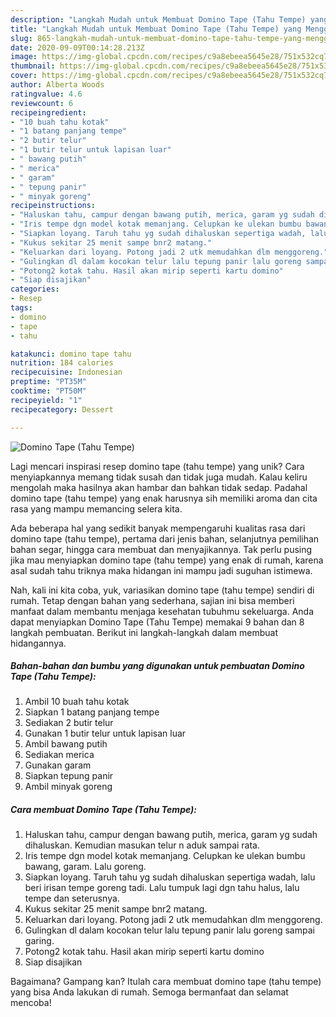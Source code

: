 ```yaml
---
description: "Langkah Mudah untuk Membuat Domino Tape (Tahu Tempe) yang Menggugah Selera"
title: "Langkah Mudah untuk Membuat Domino Tape (Tahu Tempe) yang Menggugah Selera"
slug: 865-langkah-mudah-untuk-membuat-domino-tape-tahu-tempe-yang-menggugah-selera
date: 2020-09-09T00:14:28.213Z
image: https://img-global.cpcdn.com/recipes/c9a8ebeea5645e28/751x532cq70/domino-tape-tahu-tempe-foto-resep-utama.jpg
thumbnail: https://img-global.cpcdn.com/recipes/c9a8ebeea5645e28/751x532cq70/domino-tape-tahu-tempe-foto-resep-utama.jpg
cover: https://img-global.cpcdn.com/recipes/c9a8ebeea5645e28/751x532cq70/domino-tape-tahu-tempe-foto-resep-utama.jpg
author: Alberta Woods
ratingvalue: 4.6
reviewcount: 6
recipeingredient:
- "10 buah tahu kotak"
- "1 batang panjang tempe"
- "2 butir telur"
- "1 butir telur untuk lapisan luar"
- " bawang putih"
- " merica"
- " garam"
- " tepung panir"
- " minyak goreng"
recipeinstructions:
- "Haluskan tahu, campur dengan bawang putih, merica, garam yg sudah dihaluskan. Kemudian masukan telur n aduk sampai rata."
- "Iris tempe dgn model kotak memanjang. Celupkan ke ulekan bumbu bawang, garam. Lalu goreng."
- "Siapkan loyang. Taruh tahu yg sudah dihaluskan sepertiga wadah, lalu beri irisan tempe goreng tadi. Lalu tumpuk lagi dgn tahu halus, lalu tempe dan seterusnya."
- "Kukus sekitar 25 menit sampe bnr2 matang."
- "Keluarkan dari loyang. Potong jadi 2 utk memudahkan dlm menggoreng."
- "Gulingkan dl dalam kocokan telur lalu tepung panir lalu goreng sampai garing."
- "Potong2 kotak tahu. Hasil akan mirip seperti kartu domino"
- "Siap disajikan"
categories:
- Resep
tags:
- domino
- tape
- tahu

katakunci: domino tape tahu 
nutrition: 184 calories
recipecuisine: Indonesian
preptime: "PT35M"
cooktime: "PT50M"
recipeyield: "1"
recipecategory: Dessert

---
```



![Domino Tape (Tahu Tempe)](https://img-global.cpcdn.com/recipes/c9a8ebeea5645e28/751x532cq70/domino-tape-tahu-tempe-foto-resep-utama.jpg)

Lagi mencari inspirasi resep domino tape (tahu tempe) yang unik? Cara menyiapkannya memang tidak susah dan tidak juga mudah. Kalau keliru mengolah maka hasilnya akan hambar dan bahkan tidak sedap. Padahal domino tape (tahu tempe) yang enak harusnya sih memiliki aroma dan cita rasa yang mampu memancing selera kita.

Ada beberapa hal yang sedikit banyak mempengaruhi kualitas rasa dari domino tape (tahu tempe), pertama dari jenis bahan, selanjutnya pemilihan bahan segar, hingga cara membuat dan menyajikannya. Tak perlu pusing jika mau menyiapkan domino tape (tahu tempe) yang enak di rumah, karena asal sudah tahu triknya maka hidangan ini mampu jadi suguhan istimewa.




Nah, kali ini kita coba, yuk, variasikan domino tape (tahu tempe) sendiri di rumah. Tetap dengan bahan yang sederhana, sajian ini bisa memberi manfaat dalam membantu menjaga kesehatan tubuhmu sekeluarga. Anda dapat menyiapkan Domino Tape (Tahu Tempe) memakai 9 bahan dan 8 langkah pembuatan. Berikut ini langkah-langkah dalam membuat hidangannya.

<!--inarticleads1-->

##### Bahan-bahan dan bumbu yang digunakan untuk pembuatan Domino Tape (Tahu Tempe):

1. Ambil 10 buah tahu kotak
1. Siapkan 1 batang panjang tempe
1. Sediakan 2 butir telur
1. Gunakan 1 butir telur untuk lapisan luar
1. Ambil  bawang putih
1. Sediakan  merica
1. Gunakan  garam
1. Siapkan  tepung panir
1. Ambil  minyak goreng




<!--inarticleads2-->

##### Cara membuat Domino Tape (Tahu Tempe):

1. Haluskan tahu, campur dengan bawang putih, merica, garam yg sudah dihaluskan. Kemudian masukan telur n aduk sampai rata.
1. Iris tempe dgn model kotak memanjang. Celupkan ke ulekan bumbu bawang, garam. Lalu goreng.
1. Siapkan loyang. Taruh tahu yg sudah dihaluskan sepertiga wadah, lalu beri irisan tempe goreng tadi. Lalu tumpuk lagi dgn tahu halus, lalu tempe dan seterusnya.
1. Kukus sekitar 25 menit sampe bnr2 matang.
1. Keluarkan dari loyang. Potong jadi 2 utk memudahkan dlm menggoreng.
1. Gulingkan dl dalam kocokan telur lalu tepung panir lalu goreng sampai garing.
1. Potong2 kotak tahu. Hasil akan mirip seperti kartu domino
1. Siap disajikan




Bagaimana? Gampang kan? Itulah cara membuat domino tape (tahu tempe) yang bisa Anda lakukan di rumah. Semoga bermanfaat dan selamat mencoba!
